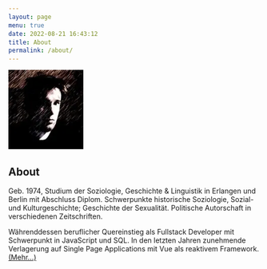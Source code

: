 ```yaml
---
layout: page
menu: true
date: 2022-08-21 16:43:12
title: About
permalink: /about/
---
```

<img style="margin-left: 0" src="/assets/img/uploads/profile.webp" alt="Georg Klauda" width="150" height="159" class="post-cover">

<h2>About</h2>

Geb. 1974, Studium der Soziologie, Geschichte & Linguistik in Erlangen und Berlin mit Abschluss Diplom. Schwerpunkte historische Soziologie, Sozial- und Kulturgeschichte; Geschichte der Sexualität. Politische Autorschaft in verschiedenen Zeitschriften.

Währenddessen beruflicher Quereinstieg als Fullstack Developer mit Schwerpunkt in JavaScript und SQL. In den letzten Jahren zunehmende Verlagerung auf Single Page Applications mit Vue als reaktivem Framework. <a href="/webdev" arial-label="Mehr lesen über meine Webprojekte">(Mehr...)</a>